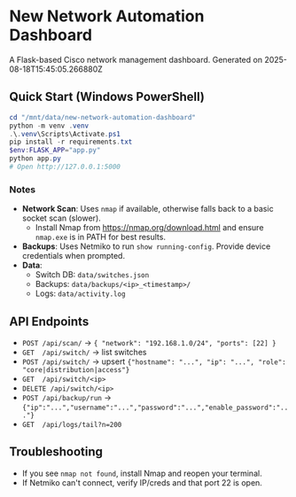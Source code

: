 # New Network Automation Dashboard

A Flask-based Cisco network management dashboard.
Generated on 2025-08-18T15:45:05.266880Z

## Quick Start (Windows PowerShell)

```powershell
cd "/mnt/data/new-network-automation-dashboard"
python -m venv .venv
.\.venv\Scripts\Activate.ps1
pip install -r requirements.txt
$env:FLASK_APP="app.py"
python app.py
# Open http://127.0.0.1:5000
```

### Notes
- **Network Scan**: Uses `nmap` if available, otherwise falls back to a basic socket scan (slower).
  - Install Nmap from https://nmap.org/download.html and ensure `nmap.exe` is in PATH for best results.
- **Backups**: Uses Netmiko to run `show running-config`. Provide device credentials when prompted.
- **Data**:
  - Switch DB: `data/switches.json`
  - Backups: `data/backups/<ip>_<timestamp>/`
  - Logs: `data/activity.log`

## API Endpoints

- `POST /api/scan/` → `{ "network": "192.168.1.0/24", "ports": [22] }`
- `GET  /api/switch/` → list switches
- `POST /api/switch/` → upsert `{"hostname": "...", "ip": "...", "role": "core|distribution|access"}`
- `GET  /api/switch/<ip>`
- `DELETE /api/switch/<ip>`
- `POST /api/backup/run` → `{"ip":"...","username":"...","password":"...","enable_password":"..."}`
- `GET  /api/logs/tail?n=200`

## Troubleshooting

- If you see `nmap not found`, install Nmap and reopen your terminal.
- If Netmiko can't connect, verify IP/creds and that port 22 is open.

